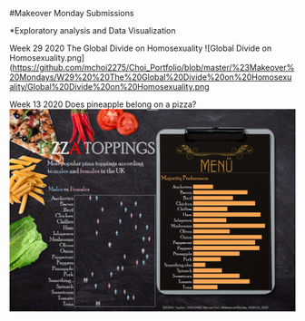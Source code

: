 #Makeover Monday Submissions


*Exploratory analysis and Data Visualization

Week 29 2020
The Global Divide on Homosexuality
![Global Divide on Homosexuality.png](https://github.com/mchoi2275/Choi_Portfolio/blob/master/%23Makeover%20Mondays/W29%20%20The%20Global%20Divide%20on%20Homosexuality/Global%20Divide%20on%20Homosexuality.png


Week 13 2020
Does pineapple belong on a pizza?
![Pizza #MakeoverMonday W13_2020.png](https://github.com/mchoi2275/Choi_Portfolio/blob/master/%23Makeover%20Mondays/W13%20Pizza/Pizza%20%23MakeoverMonday%20W13_2020.png)
